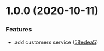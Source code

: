 # 1.0.0 (2020-10-11)


### Features

* add customers service ([58edea5](https://github.com/project-alkemi/alkemi-earn-kyc-service/commit/58edea5cb6ba3bed14287a7beff1c9cd0027c5ba))
